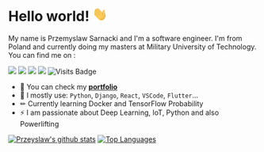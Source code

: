 # Hello world! <img src="https://raw.githubusercontent.com/PrzemyslawSarnacki/PrzemyslawSarnacki/master/wave.gif" width="30px">

My name is Przemyslaw Sarnacki and I'm a software engineer. I'm from Poland and currently doing my masters at Military University of Technology. You can find me on :


[<img src="https://img.shields.io/badge/github-%2312100E.svg?&style=for-the-badge&logo=github&logoColor=white" />](https://github.com/PrzemyslawSarnacki) [<img src="https://img.shields.io/badge/linkedin-%230077B5.svg?&style=for-the-badge&logo=linkedin&logoColor=white" />](https://www.linkedin.com/in/przemysław-sarnacki-92b4291b1/) [<img src = "https://img.shields.io/badge/instagram-%23E4405F.svg?&style=for-the-badge&logo=instagram&logoColor=white">](https://www.instagram.com/bboy_przemko/) [<img src ="https://img.shields.io/badge/Portfolio-up-%23.svg?&style=for-the-badge&logo=&logoColor=white%22">](https://przemyslawsarnacki.github.io/MyReactPortfolio/) ![Visits Badge](https://badges.pufler.dev/visits/PrzemyslawSarnacki/PrzemyslawSarnacki?style=for-the-badge ) 

- 💼 You can check my [**portfolio**](https://przemyslawsarnacki.github.io/MyReactPortfolio/)
- 🧰 I mostly use: `Python`, `Django`, `React`, `VSCode`, `Flutter`...
- ✏ Currently learning Docker and TensorFlow Probability
- ⚡ I am passionate about Deep Learning, IoT, Python and also Powerlifting 


[![Przeyslaw's github stats](https://github-readme-stats.vercel.app/api?username=PrzemyslawSarnacki&theme=light&show_icons=true&line_height=27)](https://github.com/PrzemyslawSarnacki/github-readme-stats)
[![Top Languages](https://github-readme-stats.vercel.app/api/top-langs/?username=PrzemyslawSarnacki&theme=light&hide=html,css,jupyter)](https://github.com/PrzemyslawSarnacki/github-readme-stats)

<!--
**PrzemyslawSarnacki/PrzemyslawSarnacki/** is a ✨ _special_ ✨ repository because its `README.md` (this file) appears on your GitHub profile.
-->
